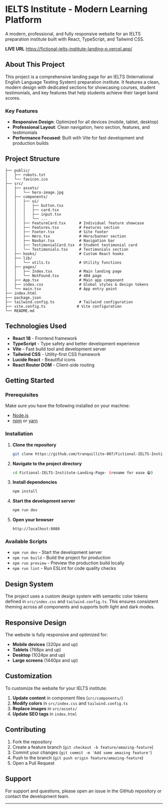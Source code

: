 # IELTS Institute - Modern Learning Platform

A modern, professional, and fully responsive website for an IELTS preparation institute built with React, TypeScript, and Tailwind CSS.

**LIVE URL** https://fictional-ielts-institute-landing-p.vercel.app/

## About This Project

This project is a comprehensive landing page for an IELTS (International English Language Testing System) preparation institute. It features a clean, modern design with dedicated sections for showcasing courses, student testimonials, and key features that help students achieve their target band scores.

### Key Features

- **Responsive Design**: Optimized for all devices (mobile, tablet, desktop)
- **Professional Layout**: Clean navigation, hero section, features, and testimonials
- **Performance Focused**: Built with Vite for fast development and production builds

## Project Structure

```
├── public/
│   ├── robots.txt
│   └── favicon.ico
├── src/
│   ├── assets/
│   │   └── hero-image.jpg
│   ├── components/
│   │   ├── ui/
│   │   │   ├── button.tsx
│   │   │   ├── card.tsx
│   │   │   ├── input.tsx
│   │   │   └── ...
│   │   ├── FeatureCard.tsx      # Individual feature showcase
│   │   ├── Features.tsx         # Features section
│   │   ├── Footer.tsx           # Site footer
│   │   ├── Hero.tsx             # Hero/banner section
│   │   ├── Navbar.tsx           # Navigation bar
│   │   ├── TestimonialCard.tsx  # Student testimonial card
│   │   └── Testimonials.tsx     # Testimonials section
│   ├── hooks/                   # Custom React hooks
│   ├── lib/
│   │   └── utils.ts             # Utility functions
│   ├── pages/
│   │   ├── Index.tsx            # Main landing page
│   │   └── NotFound.tsx         # 404 page
│   ├── App.tsx                  # Main app component
│   ├── index.css                # Global styles & design tokens
│   └── main.tsx                 # App entry point
├── index.html
├── package.json
├── tailwind.config.ts           # Tailwind configuration
├── vite.config.ts              # Vite configuration
└── README.md
```

## Technologies Used

- **React 18** - Frontend framework
- **TypeScript** - Type safety and better development experience
- **Vite** - Fast build tool and development server
- **Tailwind CSS** - Utility-first CSS framework
- **Lucide React** - Beautiful icons
- **React Router DOM** - Client-side routing

## Getting Started

### Prerequisites

Make sure you have the following installed on your machine:

- [Node.js](https://nodejs.org/)
- [npm](https://www.npmjs.com/) or [yarn](https://yarnpkg.com/)

### Installation

1. **Clone the repository**

   ```bash
   git clone https://github.com/tranquillite-007/Fictional-IELTS-Institute-Landing-Page-.git
   ```

2. **Navigate to the project directory**

   ```bash
   cd Fictional-IELTS-Institute-Landing-Page- (rename for ease 😁)
   ```

3. **Install dependencies**

   ```bash
   npm install
   ```

4. **Start the development server**

   ```bash
   npm run dev
   ```

5. **Open your browser**
   ```
   http://localhost:8080
   ```

### Available Scripts

- `npm run dev` - Start the development server
- `npm run build` - Build the project for production
- `npm run preview` - Preview the production build locally
- `npm run lint` - Run ESLint for code quality checks

## Design System

The project uses a custom design system with semantic color tokens defined in `src/index.css` and `tailwind.config.ts`. This ensures consistent theming across all components and supports both light and dark modes.

## Responsive Design

The website is fully responsive and optimized for:

- **Mobile devices** (320px and up)
- **Tablets** (768px and up)
- **Desktop** (1024px and up)
- **Large screens** (1440px and up)

## Customization

To customize the website for your IELTS institute:

1. **Update content** in component files (`src/components/`)
2. **Modify colors** in `src/index.css` and `tailwind.config.ts`
3. **Replace images** in `src/assets/`
4. **Update SEO tags** in `index.html`

## Contributing

1. Fork the repository
2. Create a feature branch (`git checkout -b feature/amazing-feature`)
3. Commit your changes (`git commit -m 'Add some amazing feature'`)
4. Push to the branch (`git push origin feature/amazing-feature`)
5. Open a Pull Request

## Support

For support and questions, please open an issue in the GitHub repository or contact the development team.

---
